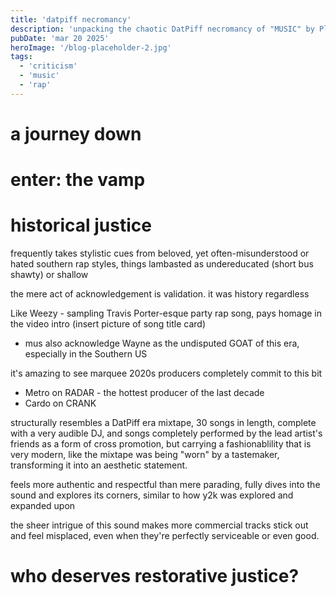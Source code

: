 ```yaml
---
title: 'datpiff necromancy'
description: 'unpacking the chaotic DatPiff necromancy of "MUSIC" by Playboi Carti'
pubDate: 'mar 20 2025'
heroImage: '/blog-placeholder-2.jpg'
tags:
  - 'criticism'
  - 'music'
  - 'rap'
---
```


# a journey down 

# enter: the vamp

# historical justice

frequently takes stylistic cues from beloved, yet often-misunderstood or hated southern rap styles, things lambasted as undereducated (short bus shawty) or shallow

the mere act of acknowledgement is validation. it was history regardless

Like Weezy - sampling Travis Porter-esque party rap song, pays homage in the video intro
(insert picture of song title card)
- mus also acknowledge Wayne as the undisputed GOAT of this era, especially in the Southern US

it's amazing to see marquee 2020s producers completely commit to this bit
- Metro on RADAR - the hottest producer of the last decade
- Cardo on CRANK

structurally resembles a DatPiff era mixtape, 30 songs in length, complete with a very audible DJ, and songs completely performed by the lead artist's friends as a form of cross promotion, but carrying a fashionablility that is very modern, like the mixtape was being "worn" by a tastemaker, transforming it into an aesthetic statement.

feels more authentic and respectful than mere parading, fully dives into the sound and explores its corners, similar to how y2k was explored and expanded upon 

the sheer intrigue of this sound makes more commercial tracks stick out and feel misplaced, even when they're perfectly serviceable or even good.


# who deserves restorative justice?

